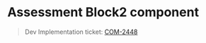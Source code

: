 # Assessment Block2 component 
> Dev Implementation ticket: [COM-2448](https://everfi.atlassian.net/browse/COM-2448)     

<!-- include: cypress/integration/assestment_block2.js -->
<!-- /include: cypress/integration/assestment_block2.js -->